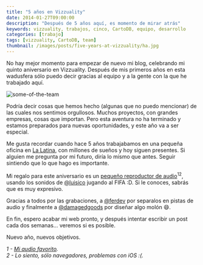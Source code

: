 ```yaml
---
title: "5 años en Vizzuality"
date: 2014-01-27T09:00:00
description: "Después de 5 años aquí, es momento de mirar atrás"
keywords: vizzuality, trabajos, cinco, CartoDB, equipo, desarrollo
categories: [trabajo]
tags: [vizzuality, CartoDB, team]
thumbnail: /images/posts/five-years-at-vizzuality/ha.jpg
---
```


No hay mejor momento para empezar de nuevo mi blog, celebrando mi quinto aniversario en Vizzuality. Después de mis primeros años en esta wadusfera sólo puedo decir gracias al equipo y a la gente con la que he trabajado aquí.

![some-of-the-team](/images/posts/five-years-at-vizzuality/ha.jpg)

Podría decir cosas que hemos hecho (algunas que no puedo mencionar) de las cuales nos sentimos orgullosos. Muchos proyectos, con grandes empresas, cosas que importan. Pero esta aventura no ha terminado y estamos preparados para nuevas oportunidades, y este año va a ser especial.

Me gusta recordar cuando hace 5 años trabajabamos en una pequeña oficina en [La Latina](https://maps.google.com/?q=calle%20angosta%20de%20los%20mancebos,%20madrid), con millones de sueños y hoy siguen presentes. Si alguien me pregunta por mi futuro, diría lo mismo que antes. Seguir sintiendo que lo que hago es importante.

Mi regalo para este aniversario es un [pequeño reproductor de audio](http://xavijam.github.io/luisoundsystem)<sup>12</sup>, usando los sonidos de [@luisico](http://twitter.com/luisico) jugando al FIFA :D. Si le conoces, sabrás que es muy expresivo.

Gracias a todos por las grabaciones, a [@ferdev](http://twitter.com/ferdev) por separalos en pistas de audio y finalmente a [@damagedgoods](http://twitter.com/damagedgoods) por diseñar algo molón :smile:.

En fin, espero acabar mi web pronto, y después intentar escribir un post cada dos semanas… veremos si es posible.

Nuevo año, nuevos objetivos.

_1 - [Mi audio favorito](http://xavijam.github.io/luisoundsystem/#/claclaclaclaclaclacla)._<br/>
_2 - Lo siento, sólo navegadores, problemas con iOS :(._